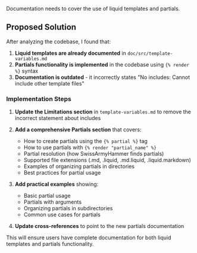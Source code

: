 Documentation needs to cover the use of liquid templates and partials.

## Proposed Solution

After analyzing the codebase, I found that:

1. **Liquid templates are already documented** in `doc/src/template-variables.md`
2. **Partials functionality is implemented** in the codebase using `{% render %}` syntax
3. **Documentation is outdated** - it incorrectly states "No includes: Cannot include other template files"

### Implementation Steps

1. **Update the Limitations section** in `template-variables.md` to remove the incorrect statement about includes
2. **Add a comprehensive Partials section** that covers:
   - How to create partials using the `{% partial %}` tag
   - How to use partials with `{% render "partial_name" %}`
   - Partial resolution (how SwissArmyHammer finds partials)
   - Supported file extensions (.md, .liquid, .md.liquid, .liquid.markdown)
   - Examples of organizing partials in directories
   - Best practices for partial usage

3. **Add practical examples** showing:
   - Basic partial usage
   - Partials with arguments
   - Organizing partials in subdirectories
   - Common use cases for partials

4. **Update cross-references** to point to the new partials documentation

This will ensure users have complete documentation for both liquid templates and partials functionality.